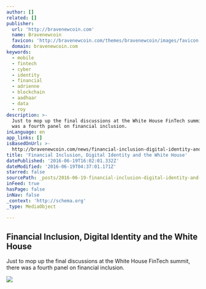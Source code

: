 ```yaml
---
author: []
related: []
publisher:
  url: 'http://bravenewcoin.com'
  name: Bravenewcoin
  favicon: 'http://bravenewcoin.com/themes/bravenewcoin/images/favicon.ico'
  domain: bravenewcoin.com
keywords:
  - mobile
  - fintech
  - cyber
  - identity
  - financial
  - adrienne
  - blockchain
  - aadhaar
  - data
  - roy
description: >-
  Just to mop up the final discussions at the White House FinTech summit, there
  was a fourth panel on financial inclusion.
inLanguage: en
app_links: []
isBasedOnUrl: >-
  http://bravenewcoin.com/news/financial-inclusion-digital-identity-and-the-white-house/
title: 'Financial Inclusion, Digital Identity and the White House'
datePublished: '2016-06-19T16:02:01.332Z'
dateModified: '2016-06-19T04:37:01.171Z'
starred: false
sourcePath: _posts/2016-06-19-financial-inclusion-digital-identity-and-the-white-house.md
inFeed: true
hasPage: false
inNav: false
_context: 'http://schema.org'
_type: MediaObject

---
```

<article style=""><h1>Financial Inclusion, Digital Identity and the White House</h1><p>Just to mop up the final discussions at the White House FinTech summit, there was a fourth panel on financial inclusion.</p><img src="http://3duuql1imy7b2ct4ry35dyw3.wpengine.netdna-cdn.com/wp-content/uploads/2016/06/WHitehouse-panel-3-1024x768.jpg" /></article>